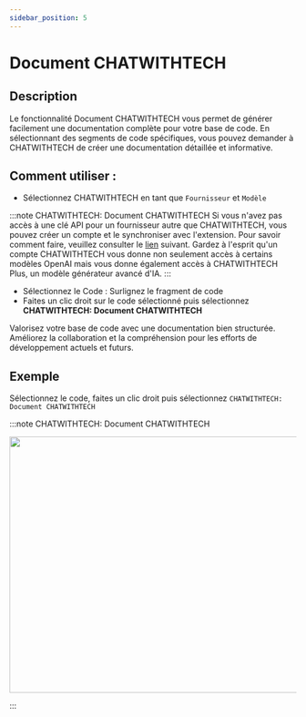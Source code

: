 ```yaml
---
sidebar_position: 5
---
```


# Document CHATWITHTECH

## Description
Le fonctionnalité Document CHATWITHTECH vous permet de générer facilement une documentation complète pour votre base de code. En sélectionnant des segments de code spécifiques, vous pouvez demander à CHATWITHTECH de créer une documentation détaillée et informative.

## Comment utiliser :
- Sélectionnez CHATWITHTECH en tant que `Fournisseur` et `Modèle`

:::note CHATWITHTECH: Document CHATWITHTECH
Si vous n'avez pas accès à une clé API pour un fournisseur autre que CHATWITHTECH, vous pouvez créer un compte et le synchroniser avec l'extension. Pour savoir comment faire, veuillez consulter le [lien](https://intercom.help/CHATWITHTECH/fr/articles/8699317-connect-with-CHATWITHTECH-new-extension) suivant. Gardez à l'esprit qu'un compte CHATWITHTECH vous donne non seulement accès à certains modèles OpenAI mais vous donne également accès à CHATWITHTECH Plus, un modèle générateur avancé d'IA.
:::
- Sélectionnez le Code : Surlignez le fragment de code
- Faites un clic droit sur le code sélectionné puis sélectionnez **CHATWITHTECH: Document CHATWITHTECH**

Valorisez votre base de code avec une documentation bien structurée. Améliorez la collaboration et la compréhension pour les efforts de développement actuels et futurs.

## Exemple
Sélectionnez le code, faites un clic droit puis sélectionnez `CHATWITHTECH: Document CHATWITHTECH`

:::note CHATWITHTECH: Document CHATWITHTECH
<p align="center">
  <img width="700" height="450" src="https://github.com/davila7/code-gpt-docs/assets/37567214/47b6a0df-e9e5-4a76-8039-a3ae8af01a26" />
</p>
:::
